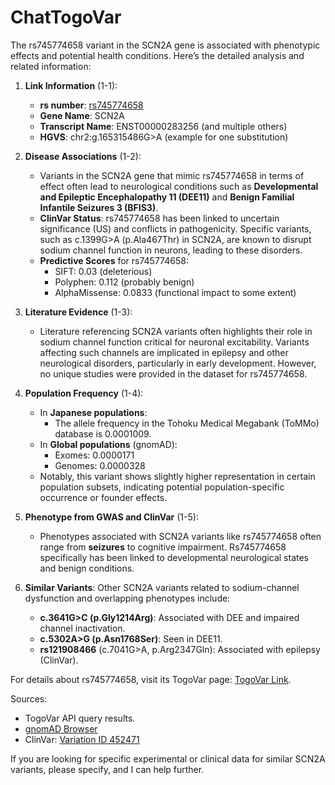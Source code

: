 # ChatTogoVar

The rs745774658 variant in the SCN2A gene is associated with phenotypic effects and potential health conditions. Here’s the detailed analysis and related information:

1. **Link Information** (1-1):
   - **rs number**: [rs745774658](https://identifiers.org/dbsnp/rs745774658)
   - **Gene Name**: SCN2A
   - **Transcript Name**: ENST00000283256 (and multiple others)
   - **HGVS**: chr2:g.165315486G>A (example for one substitution)

2. **Disease Associations** (1-2):
   - Variants in the SCN2A gene that mimic rs745774658 in terms of effect often lead to neurological conditions such as **Developmental and Epileptic Encephalopathy 11 (DEE11)** and **Benign Familial Infantile Seizures 3 (BFIS3)**.
   - **ClinVar Status**: rs745774658 has been linked to uncertain significance (US) and conflicts in pathogenicity. Specific variants, such as c.1399G>A (p.Ala467Thr) in SCN2A, are known to disrupt sodium channel function in neurons, leading to these disorders.
   - **Predictive Scores** for rs745774658:
     - SIFT: 0.03 (deleterious)
     - Polyphen: 0.112 (probably benign)
     - AlphaMissense: 0.0833 (functional impact to some extent)

3. **Literature Evidence** (1-3):
   - Literature referencing SCN2A variants often highlights their role in sodium channel function critical for neuronal excitability. Variants affecting such channels are implicated in epilepsy and other neurological disorders, particularly in early development. However, no unique studies were provided in the dataset for rs745774658.

4. **Population Frequency** (1-4):
   - In **Japanese populations**:
     - The allele frequency in the Tohoku Medical Megabank (ToMMo) database is 0.0001009.
   - In **Global populations** (gnomAD):
     - Exomes: 0.0000171
     - Genomes: 0.0000328
   - Notably, this variant shows slightly higher representation in certain population subsets, indicating potential population-specific occurrence or founder effects.

5. **Phenotype from GWAS and ClinVar** (1-5):
   - Phenotypes associated with SCN2A variants like rs745774658 often range from **seizures** to cognitive impairment. Rs745774658 specifically has been linked to developmental neurological states and benign conditions.

6. **Similar Variants**:
   Other SCN2A variants related to sodium-channel dysfunction and overlapping phenotypes include:
   - **c.3641G>C (p.Gly1214Arg)**: Associated with DEE and impaired channel inactivation.
   - **c.5302A>G (p.Asn1768Ser)**: Seen in DEE11.
   - **rs121908466** (c.7041G>A, p.Arg2347Gln): Associated with epilepsy (ClinVar).

For details about rs745774658, visit its TogoVar page: [TogoVar Link](https://jmorp.megabank.tohoku.ac.jp/search?query=2%3A165315486).

Sources:
- TogoVar API query results.
- [gnomAD Browser](https://gnomad.broadinstitute.org/variant/2-165315486-G-A?dataset=gnomad_r4)
- ClinVar: [Variation ID 452471](https://www.ncbi.nlm.nih.gov/clinvar/variation/452471)

If you are looking for specific experimental or clinical data for similar SCN2A variants, please specify, and I can help further.
